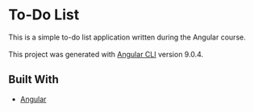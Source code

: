 # To-Do List
This is a simple to-do list application written during the Angular course.
<br /><br />
This project was generated with [Angular CLI](https://github.com/angular/angular-cli) version 9.0.4.

## Built With
* [Angular](https://angular.io/docs)

